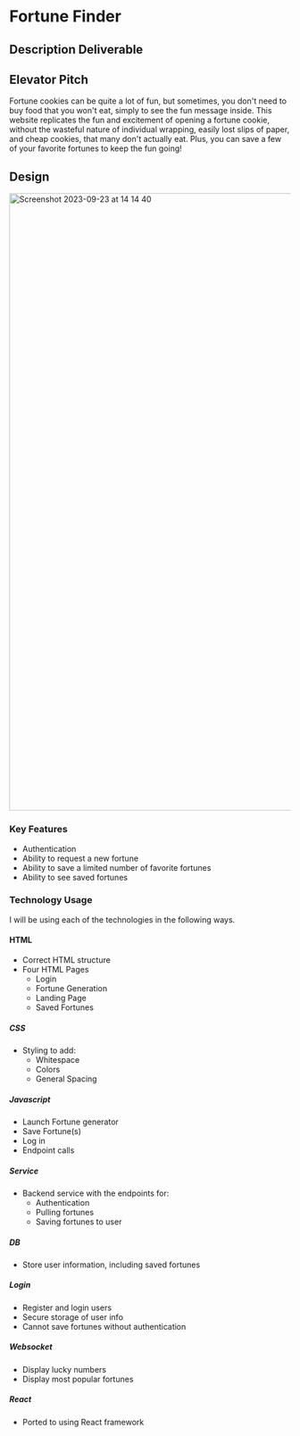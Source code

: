 # Fortune Finder
## **Description Deliverable**

## Elevator Pitch
Fortune cookies can be quite a lot of fun, but sometimes, you don't need to buy food that you won't eat, simply to see the fun message inside. This website replicates the fun and excitement of opening a fortune cookie, without the wasteful nature of individual wrapping, easily lost slips of paper, and cheap cookies, that many don't actually eat. Plus, you can save a few of your favorite fortunes to keep the fun going!


## Design

<img width="1106" alt="Screenshot 2023-09-23 at 14 14 40" src="https://github.com/jarobinson-121/CS260-Startup/assets/91813271/8adb309a-2014-4097-b699-f4b487fd2b7f">

### Key Features
- Authentication
- Ability to request a new fortune
- Ability to save a limited number of favorite fortunes
- Ability to see saved fortunes

### Technology Usage

I will be using each of the technologies in the following ways. 

#### **HTML** 
  - Correct HTML structure
  - Four HTML Pages
    * Login
    * Fortune Generation
    * Landing Page
    * Saved Fortunes

##### **CSS**
  - Styling to add:
    * Whitespace
    * Colors
    * General Spacing

##### **Javascript**
  - Launch Fortune generator
  - Save Fortune(s)
  - Log in
  - Endpoint calls

##### **Service**
  - Backend service with the endpoints for:
      * Authentication
      * Pulling fortunes
      * Saving fortunes to user

##### **DB**
  - Store user information, including saved fortunes

##### **Login**
  - Register and login users
  - Secure storage of user info
  - Cannot save fortunes without authentication

##### **Websocket**
  - Display lucky numbers
  - Display most popular fortunes

##### **React**
  - Ported to using React framework
